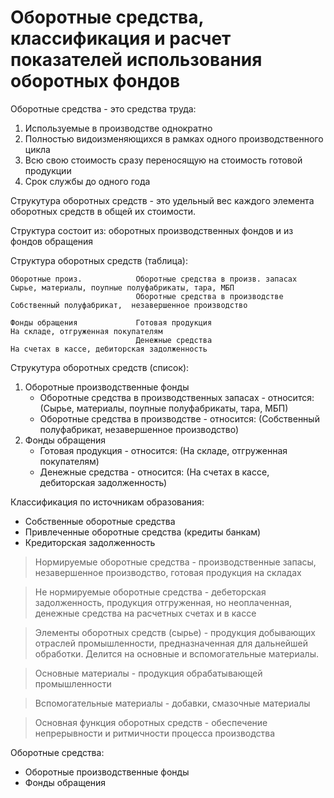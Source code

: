 # Оборотные средства, классификация и расчет показателей использования оборотных фондов

Оборотные средства - это средства труда:
1. Используемые в производстве однократно
2. Полностью видоизменяющихся в рамках одного производственного цикла
3. Всю свою стоимость сразу переносящую на стоимость готовой продукции
4. Срок службы до одного года

Струкутура оборотных средств - это удельный вес каждого элемента оборотных средств в общей их стоимости.

Структура состоит из: оборотных производственных фондов и из фондов обращения

Структура оборотных средств (таблица):
```
Оборотные произ.            Оборотные средства в произв. запасах        Сырье, материалы, поупные полуфабрикаты, тара, МБП
                            Оборотные средства в производстве           Собственный полуфабрикат,  незавершенное производство

Фонды обращения             Готовая продукция                           На складе, отгруженная покупателям
                            Денежные средства                           На счетах в кассе, дебиторская задолженность 
```

Струкутура оборотных средств (список):
1. Оборотные производственные фонды
    * Оборотные средства в производственных запасах - относится: (Сырье, материалы, поупные полуфабрикаты, тара, МБП)
    * Оборотные средства в производстве - относится: (Собственный полуфабрикат, незавершенное производство)
2. Фонды обращения
    * Готовая продукция - относится: (На складе, отгруженная покупателям)
    * Денежные средства - относится: (На счетах в кассе, дебиторская задолженность)

Классификация по источникам образования:
* Собственные оборотные средства
* Привлеченные оборотные средства (кредиты банкам)
* Кредиторская задолженность

> Нормируемые оборотные средства - производственные запасы, незавершенное производство, готовая продукция на складах

> Не нормируемые оборотные средства - дебеторская задолженность, продукция отгруженная, но неоплаченная, денежные средства на расчетных счетах и в кассе

> Элементы оборотных средств (сырье) - продукция добывающих отраслей промышленности, предназначенная для дальнейшей обработки. Делится на основные и вспомогательные материалы.

> Основные материалы - продукция обрабатывающей промышленности

> Вспомогательные материалы - добавки, смазочные материалы

> Основная функция оборотных средств - обеспечение непрерывности и ритмичности процесса производства

Оборотные средства:
* Оборотные производственные фонды
* Фонды обращения